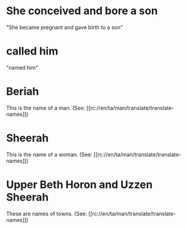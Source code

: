 # She conceived and bore a son

"She became pregnant and gave birth to a son"

# called him

"named him"

# Beriah

This is the name of a man. (See: [[rc://en/ta/man/translate/translate-names]])

# Sheerah

This is the name of a woman. (See: [[rc://en/ta/man/translate/translate-names]])

# Upper Beth Horon and Uzzen Sheerah

These are names of towns. (See: [[rc://en/ta/man/translate/translate-names]])